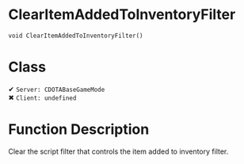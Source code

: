 # ClearItemAddedToInventoryFilter
```
void ClearItemAddedToInventoryFilter()
```
# Class
✔ `Server: CDOTABaseGameMode`  
✖ `Client: undefined`  

# Function Description
Clear the script filter that controls the item added to inventory filter.
